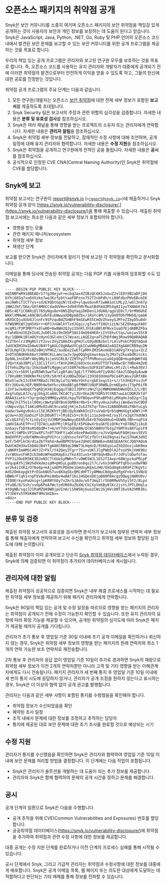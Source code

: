 # 오픈소스 패키지의 취약점 공개

Snyk은 보안 커뮤니티를 소중히 여기며 오픈소스 패키지의 보안 취약점을 책임감 있게 공개하는 것이 사용자의 보안과 개인 정보를 보장하는 데 도움이 된다고 믿습니다. Snyk은 JavaScript, Java, Python, .NET, Go, Ruby 및 PHP 언어의 오픈소스 코드 내에서 발견된 보안 문제를 보고할 수 있는 보안 커뮤니티를 위한 공개 프로그램을 제공하는 것을 목표로 합니다.

우리의 책임 있는 공개 프로그램은 관리자와 보고된 연구원 모두를 보호하는 것을 목표로 합니다. 즉, 오픈소스 코드를 사용하는 유지 관리자와 개발자가 대중에게 공개되기 전에 이러한 취약점의 발견으로부터 안전하게 이익을 얻을 수 있도록 하고, 그들의 헌신에 대한 공로를 인정받는 것입니다.

취약점 공개 프로그램의 주요 단계는 다음과 같습니다.

1. 모든 연구원/개발자는 오픈소스 [보안 취약점](https://snyk.io/learn/security-vulnerability-exploits-threats/)에 대한 전체 세부 정보가 포함된 **보고서**를 제출하도록 초대됩니다.
2. Snyk Security 팀은 보고서의 주장과 관련 위험의 심각성을 검증합니다. 자세한 내용은 **분류 및 유효성 검사**를 참조하십시오.
3. Snyk은 여러 채널을 통해 영향을 받는 프로젝트의 소유자 또는 관리자에게 연락합니다. 자세한 내용은 **관리자 알림**을 참조하십시오.
4. Snyk은 취약점 세부 정보를 전달하고, 잠재적인 수정 사항에 대해 조언하며, 공개 일정에 대해 유지 관리자와 협력합니다. 자세한 내용은 **수정 지원**을 참조하십시오.
5. Snyk은 취약점을 공개하고 연구원에게 전적인 공을 돌립니다. 자세한 내용은 **공시**를 참조하십시오.
6. 공식적으로 인정된 CVE CNA(Central Naming Authority)인 Snyk은 취약점에 CVE를 할당합니다.

## Snyk에 보고

취약점 보고서는 연구원이 report@snyk.io (`<`[`report@snyk.io`](mailto:report@snyk.io)`>`)에 제출하거나 Snyk 취약점 공개 양식 [https://snyk.io/vulnerability-disclosure/.](https://snyk.io/vulnerability-disclosure/)을 통해 제출할 수 있습니다. 제출된 취약점 보고서에는 최소한 다음과 같은 세부 정보가 포함되어야 합니다.

* 영향을 받는 모듈
* 관련 패키지 매니저/ecosystem
* 취약점 세부 정보
* 재생산 단계

보고를 받으면 Snyk은 관리자에게 알리기 전에 보고된 각 취약점을 확인하고 문서화합니다.

이메일을 통해 당사에 전송된 취약점 공개는 다음 PGP 키를 사용하여 암호화할 수도 있습니다.

```
-----BEGIN PGP PUBLIC KEY BLOCK-----
mQINBFmR918BEADrS77g30ejwt+ecbqJax4ZIBzQC6KSJxbuZ2slEDYdB2aDFj0G
bYhj685q7so6VXzko7weJKzfpbttaaFDPznx752T2nbPdh/ci0HFdbzPHvEBcmIK
aoJAWhiTICT7ys+sdzEXQbtGqsNltExD+ylqws6ovRf1wWA1oCLMLy2/wGl3n67p
jNW2ZkF/5Ke/GOfAM6CCdadUVHx+2d9dYhMrMuatBdhkOZMlOqAI1yvTXNAbE7mJ
mB5c4EfiC0ARiDl785yNgu8e+ONSZDqYaqiDKDen1JdUA0/qgU1E0cT/9rM96UhE
WkKlXMHwWLxA9CBU1dkFEukWwwaXDBpm0Zbx/1RaYc8M/s3yGH9TDbfMHSQ/qebK
oRXOCQjuXUU4JlnnFc9SPzquBdZSHBhF9mSEwR55CmQVZhxeyGJMfeZIbyD5u8dr
hfWQ9MiWY2qH5XUr++6PJJnGWlkYTxXJGgic/gTwstfIHGtizLN/SEZ0hmquX40t
mcqM1/P3PIMRYYx8lw0D+8w8Wm2QJyzIOnRlJhSEsBBl8FNvxIuaO7EjdABRZFba
rfah6bnUIKZeIUdLJuO0l2ki9eIKbP3ASI4mQ94HE0riIVtEhvCtqs/woiws55t0
0y/1QBHk1BlmOGYcHynG3GlxHcCSlWzazLiAGE2g+aF5ZhDfdWy3Row99QARAQAB
tCZTbnlrJ3MgRGlzY2xvc3VyZSBOZXcgPHJlcG9ydEBzbnlrLmlvPokCPQQTAQoA
JwUCWZH3XwIbAwUJB4YfgAULCQgHAwUVCgkICwUWAgMBAAIeAQIXgAAKCRB9qLDN
W73LHgFCD/9iOZsBHjVPHGZ/audEe2IwEfCpRM+ZM3SAvmGB31A0Vg7X+g1a+ZcZ
3nOTXGBdKHk66xYJ0H0C0iLamziwJvJpgOQqhgSews4qaJyJMaTyZkuabdRiscks
Dp9AL1nsEAPrA0y9Ny3sjeUSCRL8/ZZ0Thy2TfPhMonuyLwkEpQQB+mup8qWHf4Q
jVQvtXab3BPCyl33Ci1fsYirfAnh2HKZzb83cUcexKU7YSFTeA8wcBr7HBo4mZeO
5IfmhuZRplb/1hkoSwWTLMggmjaY338R7m36xuSUF818TaReLcHtzZcl+Rwb36VJ
zSKiYx+S69llpVR5Wh3weTwligBfaH/3gE/lf790Gv0fIy9UblfAa2lODqdyAuwW
l79XsBBt399KNnfKcGtR/S0rKt4iU0DwZOGel239301DUmoPbCo4PLWuv2GRfXBk
NSoSlwJkIJcEhM7RBaZc76CNyioTU/W8oYOnhzrgbE3xqiS1+s//lh3H42FsvJnP
8Yc3UGv4LhEP/BN9h9w5mYkcvX6o8Blg8fMNRlU8UP3RWBLDrm6Epdvj73pP6ifR
iZof1wJeAbqXf5gKQjKX8jEqgquTSB2IJQPXtzNn2lpjMWMdmWUbWwVQ5i2/LrBt
dxgfuOpLAfJs/gjbhgJCaA8L7KCdCTyiZUrOke2N7XOR53ttRB7uwLkCDQRZkfdf
ARAA3iatkrY3yrgnbp59MMQyyHSG/kpyTUfBOqvnP9haBPh8iyMXqHnJoD2grCIg
9Z9glhIT5o1sl8OmjcWwtpSBYBs63bM84r0b+S+/RtyvHsaJoRxjiWe8wsVwC0Dd
cUWpvvVpLT1AKi0Mx0IuNt9cvaGQjhKje3sGZ76TqrTUes32ABOOR48iFNbYuLgS
UaUw/Sw4gv0okixl5EJRZKhYtjBEcQybxWk0In1FcuVaQrQrbSqMmXGgtaDWYJ+M
gCUw+n3QjGaDszFlDcDOoRTl+lMj8Zx5+c9jbji11o3eQ+mI/oy3lrx2gX7XdUW3
wCcQG3fdjfCtLnEyIUjtUJMDP3mwNmyyE65Rzb4rD7bQ4A9uG+UGW0LfBh+nqFS4
imHVIAuhETP++ITQ7AcLadVPRjlRSpFQ/X5PG8wXrbsGKfEiQYKcYnD78NZji8sD
Gnbazvf5DY8sM10bdM+7+m/eY7dtCGQhA8N/QlN5SBBhVTbIgZY6MTXs6RTupiF9
NJrKltWPDcVPISwXPi7n9T7GHFYiaQCo9zePAwGU8craJVvOpHwUFAQHjmxv5EV5
8mOXPFPjvdUfAMmn4ngPU1YccjiQVnsxfeVTSCzfblctkUZ8qnaifwiS7HaK3d9Z
SeT/5dPikCH/d1aZ6fYmh4+AwdBPM76SeeJUHdCd8NHEov0AEQEAAYkCJQQYAQoA
DwUCWZH3XwIbDAUJB4YfgAAKCRB9qLDNW73LHqdcD/936EqsLwZ5QIOozjubK0ma
/aNKRYImAM5C46YJZ+Fkl/Y42Qey3Tgrr7Su+sUKlJlgPWbDlA2fsoV9kjVmK98z
JvrWUovxFmR3c63m0zWFHaDKmpExzTmz4SCuxS+5BY8qh4BucF/JdFulUGwfoTax
PYPJi2OoEM3KE3DJoNIC7l6UeSyMWhnTrvDWESWJL1ES2fIAxpr68Wjpz4aPRLpP
GVqupAYhjSW3hdkkUmzspM+pNSyLguBD/on8qs2l7c/vXx3nWPGPfqFbcuxOwFND
ar3k4iIXKZ/O78o6p+kAjsmEMtPDkOe1GmUnyKEm1zH0/OXGd0q8s6R9FZ7KgVtc
Ad52OmkopgktPrEGokNU57uv8KXqSEcQMCdHFTly8MWuCBdgoAzRgXFnbrLSVNxU
UBW6rFlqh1+npFbVAoPmi8mbv4w8Af1bi1HGQexDUjpB80P84cgzOQwgjNARU0v/
3IO0ErkyoFwUnig+lpKRBYX6y7xZm/GJAdo/w5f3mqIlr5G0RMwVh5yi5F2/8Lpx
YFu06/0/Ssh/vsOp6PeAfWctzdVR69uZbXN/CkCXyVeKBy8lKc2jsYsJPTL8Hqlu
4tOgNB/sgzJ2IRaMZOA9WOjpUInH/iShW5Nj6uozCWc2GjHVc8NTJ6uVA2hMR36i
V7JD6Yv5YR5K0Wf9MsSHZA==
=6Uz+
-----END PGP PUBLIC KEY BLOCK-----
```

## 분류 및 검증

제출된 취약점 보고서의 유효성을 검사하면 분석가가 보고서에 첨부된 연락처 세부 정보를 통해 제출자에게 연락하여 보고서 수신을 확인하고 취약점 세부 정보와 할당된 심각도에 대해 논의합니다.

제출된 취약점이 이미 공개되었고 단순히 [Snyk 취약점 데이터베이스](https://snyk.io/vuln)에서 누락된 경우, Snyk에 의해 검증되면 이 취약점이 추가되어 데이터베이스에 게시됩니다.

## 관리자에 대한 알림

제출된 취약점이 성공적으로 검증되면 Snyk은 내부 해결 프로세스를 시작하는 데 필요한 취약점 세부 정보를 제공하기 위해 패키지 관리자에게 연락합니다.

Snyk은 90일의 책임 있는 공개 및 수정 일정을 따르므로 영향을 받는 패키지의 관리자는 취약점이 공개되기 전에 수정이 가능한지 확인할 수 있습니다. 또한 유지 관리자의 요청에 따라 확장 기능을 제공할 수 있으며, 공개된 취약점의 심각도에 따라 Snyk은 패치가 제공될 때까지 공개를 기다립니다.

관리자가 초기 통보 후 영업일 기준 30일 이내에 초기 공개 이메일을 확인하거나 회신하지 않는 경우, Snyk은 취약점 세부 정보의 영향을 받는 패키지의 원래 연락처와 최소 1개의 연락 가능한 보조 연락처로 재전송합니다.

2차 통보 후 관리자의 응답 없이 영업일 기준 10일이 추가로 경과하면 Snyk의 재량으로 취약점 세부 정보가 이전 2개의 연락처뿐만 아니라 고객 및 기타 영향을 받는 이해관계자에게도 다시 전송됩니다. 패키지 관리자가 세 번째 통지 후 영업일 기준 10일 이내에 세 번의 통지 시도에 응답하지 않거나, 관리자가 공개 조정을 원하지 않는다고 표시하는 경우, Snyk은 더 이상의 협력 없이 공개 권고를 발행합니다.

관리자는 다음과 같은 세부 사항이 포함된 통지를 수령했음을 확인해야 합니다.

* 취약점 정보가 수신되었음을 확인
* 예약된 조사 일정
* 조직 내에서 문제에 대한 정보를 조정하고 추적하는 담당자
* 통지에 제공된 대로 보안 문제에 대한 초기 조사를 완료할 것으로 예상되는 시기

## 수정 지원

관리자가 통지를 수신했음을 확인하면 Snyk은 관리자와 협력하여 영업일 기준 10일 이내에 보안 문제를 처리할 방법을 결정합니다. 이 단계에는 다음 작업이 포함됩니다.

* Snyk은 관리자가 솔루션을 개발하는 데 도움이 되는 추가 정보를 제공합니다.
* 관리자와 Snyk은 함께 협력하여 문제의 공개 시간을 정하고 문제를 해결합니다.

## 공시

공개 단계의 일환으로 Snyk은 다음을 수행합니다.

* 공개 추적을 위해 CVE(Common Vulnerabilities and Exposures) 번호를 할당합니다.
* 공공취약점 데이터베이스([https://snyk.io/vulnerability-disclosure/)](https://snyk.io/vulnerability-disclosure/\))에 취약점을 추가하여 취약점과 관련 수정 사항에 대한 정보를 제공합니다.

대중 공개는 수정 지원 단계를 완료하거나 이전 단계의 프로세스 실패를 통해 시작될 수 있습니다.

공시 단계에서 Snyk, 그리고 가급적 관리자는 취약점과 수정사항에 대한 정보를 대중에게 배포합니다. Snyk은 공개 이메일 목록, 웹 페이지 또는 의도한 대상에게 도달하는 데 적합하다고 판단되는 기타 매체를 통해 정보를 전파할 수 있습니다.
